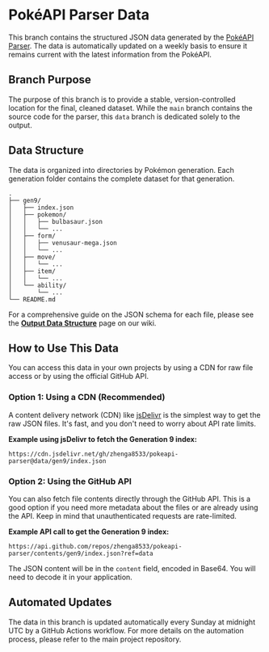# PokéAPI Parser Data

This branch contains the structured JSON data generated by the [PokéAPI Parser](https://www.google.com/search?q=https://github.com/zhenga8533/pokeapi-parser). The data is automatically updated on a weekly basis to ensure it remains current with the latest information from the PokéAPI.

## Branch Purpose

The purpose of this branch is to provide a stable, version-controlled location for the final, cleaned dataset. While the `main` branch contains the source code for the parser, this `data` branch is dedicated solely to the output.

## Data Structure

The data is organized into directories by Pokémon generation. Each generation folder contains the complete dataset for that generation.

```
.
├── gen9/
│   ├── index.json
│   ├── pokemon/
│   │   ├── bulbasaur.json
│   │   └── ...
│   ├── form/
│   │   ├── venusaur-mega.json
│   │   └── ...
│   ├── move/
│   │   └── ...
│   ├── item/
│   │   └── ...
│   └── ability/
│       └── ...
└── README.md
```

For a comprehensive guide on the JSON schema for each file, please see the **[Output Data Structure](https://www.google.com/search?q=https://github.com/zhenga8533/pokeapi-parser/wiki/Output-Data-Structure)** page on our wiki.

## How to Use This Data

You can access this data in your own projects by using a CDN for raw file access or by using the official GitHub API.

### Option 1: Using a CDN (Recommended)

A content delivery network (CDN) like [jsDelivr](https://www.jsdelivr.com/) is the simplest way to get the raw JSON files. It's fast, and you don't need to worry about API rate limits.

**Example using jsDelivr to fetch the Generation 9 index:**

```
https://cdn.jsdelivr.net/gh/zhenga8533/pokeapi-parser@data/gen9/index.json
```

### Option 2: Using the GitHub API

You can also fetch file contents directly through the GitHub API. This is a good option if you need more metadata about the files or are already using the API. Keep in mind that unauthenticated requests are rate-limited.

**Example API call to get the Generation 9 index:**

```
https://api.github.com/repos/zhenga8533/pokeapi-parser/contents/gen9/index.json?ref=data
```

The JSON content will be in the `content` field, encoded in Base64. You will need to decode it in your application.

## Automated Updates

The data in this branch is updated automatically every Sunday at midnight UTC by a GitHub Actions workflow. For more details on the automation process, please refer to the main project repository.
